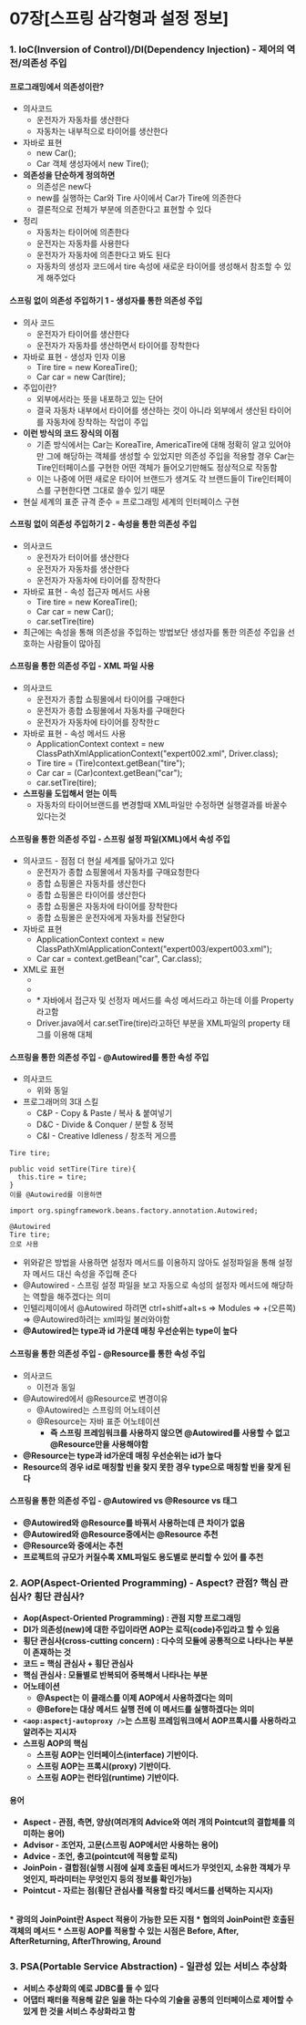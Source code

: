 # 07장[스프링 삼각형과 설정 정보]
### 1. IoC(Inversion of Control)/DI(Dependency Injection) - 제어의 역전/의존성 주입
#### 프로그래밍에서 의존성이란?
* 의사코드
  * 운전자가 자동차를 생산한다
  * 자동차는 내부적으로 타이어를 생산한다
* 자바로 표현
  * new Car();
  * Car 객체 생성자에서 new Tire();
* <strong>의존성을 단순하게 정의하면</strong>
  * 의존성은 new다
  * new를 실행하는 Car와 Tire 사이에서 Car가 Tire에 의존한다
  * 결론적으로 전체가 부분에 의존한다고 표현할 수 있다
* 정리
  * 자동차는 타이어에 의존한다
  * 운전자는 자동차를 사용한다
  * 운전자가 자동차에 의존한다고 봐도 된다
  * 자동차의 생성자 코드에서 tire 속성에 새로운 타이어를 생성해서 참조할 수 있게 해주었다

#### 스프링 없이 의존성 주입하기 1 - 생성자를 통한 의존성 주입
* 의사 코드
  * 운전자가 타이어를 생산한다
  * 운전자가 자동차를 생산하면서 타이어를 장착한다
* 자바로 표현 - 생성자 인자 이용
  * Tire tire = new KoreaTire();
  * Car car = new Car(tire);
* 주입이란?
  * 외부에서라는 뜻을 내포하고 있는 단어
  * 결국 자동차 내부에서 타이어를 생산하는 것이 아니라 외부에서 생산된 타이어를 자동차에 장착하는 작업이 주입
* <strong>이런 방식의 코드 장식의 이점</strong>
  * 기존 방식에서는 Car는 KoreaTire, AmericaTire에 대해 정확히 알고 있어야만 그에 해당하는 객체를 생성할 수 있었지만 의존성 주입을 적용할 경우 Car는 Tire인터페이스를 구현한 어떤 객체가 들어오기만해도 정상적으로 작동함
  * 이는 나중에 어떤 새로운 타이어 브랜드가 생겨도 각 브랜드들이 Tire인터페이스를 구현한다면 그대로 쓸수 있기 때문
* 현실 세계의 표준 규격 준수 = 프로그래밍 세계의 인터페이스 구현

#### 스프링 없이 의존성 주입하기 2 - 속성을 통한 의존성 주입
* 의사코드
  * 운전자가 터이어를 생산한다
  * 운전자가 자동차를 생산한다
  * 운전자가 자동차에 타이어를 장착한다
* 자바로 표현 - 속성 접근자 메서드 사용
  * Tire tire = new KoreaTire();
  * Car car = new Car();
  * car.setTire(tire)
* 최근에는 속성을 통해 의존성을 주입하는 방법보단 생성자를 통한 의존성 주입을 선호하는 사람들이 많아짐

#### 스프링을 통한 의존성 주입 - XML 파일 사용
* 의사코드
  * 운전자가 종합 쇼핑몰에서 타이어를 구매한다
  * 운전자가 종합 쇼핑몰에서 자동차를 구매한다
  * 운전자가 자동차에 타이어를 장착한ㄷ
* 자바로 표현 - 속성 메서드 사용
  * ApplicationContext context = new ClassPathXmlApplicationContext("expert002.xml", Driver.class);
  * Tire tire = (Tire)context.getBean("tire");
  * Car car = (Car)context.getBean("car");
  * car.setTire(tire);
* <strong>스프링을 도입해서 얻는 이득</strong>
  * 자동차의 타이어브랜드를 변경할때 XML파일만 수정하면 실행결과를 바꿀수 있다는것

#### 스프링을 통한 의존성 주입 - 스프링 설정 파일(XML)에서 속성 주입
* 의사코드 - 점점 더 현실 세계를 닮아가고 있다
  * 운전자가 종합 쇼핑몰에서 자동차를 구매요청한다
  * 종합 쇼핑몰은 자동차를 생산한다
  * 종합 쇼핑몰은 타이어를 생산한다
  * 종합 쇼핑몰은 자동차에 타이어를 장착한다
  * 종합 쇼핑몰은 운전자에게 자동차를 전달한다
* 자바로 표현
  * ApplicationContext context = new ClassPathXmlApplicationContext("expert003/expert003.xml");
  * Car car = context.getBean("car", Car.class);
* XML로 표현
  * <bean id="koreaTire" class="expert003.KoreaTire"></bean>
  * <bean id="americaTire" class="expert003.AmericaTire"></bean>
  * <bean id="car" class="expert003.car">
        <property name="tire" ref="koreaTire"></property>
    </bean>
    * 자바에서 접근자 및 선정자 메서드를 속성 메서드라고 하는데 이를 Property라고함
  * Driver.java에서 car.setTire(tire)라고하던 부분을 XML파일의 property 태그를 이용해 대체

#### 스프링을 통한 의존성 주입 - @Autowired를 통한 속성 주입
* 의사코드
  * 위와 동일
* 프로그래머의 3대 스킬
  * C&P - Copy & Paste / 복사 & 붙여넣기
  * D&C - Divide & Conquer / 분할 & 정복
  * C&I - Creative Idleness / 창조적 게으름
```
Tire tire;

public void setTire(Tire tire){
  this.tire = tire;
}
이를 @Autowired를 이용하면

import org.spingframework.beans.factory.annotation.Autowired;

@Autowired
Tire tire;
으로 사용
```
* 위와같은 방법을 사용하면 설정자 메서드를 이용하지 않아도 설정파일을 통해 설정자 메서드 대신 속성을 주입해 준다
* @Autowired - 스프링 설정 파일을 보고 자동으로 속성의 설정자 메서드에 해당하는 역할을 해주겠다는 의미
* 인텔리제이에서 @Autowired 하려면 ctrl+shitf+alt+s => Modules => +(오른쪽) => @Autowired하려는 xml파일 불러와야함
* <strong>@Autowired는 type과 id 가운데 매칭 우선순위는 type이 높다</strong>

#### 스프링을 통한 의존성 주입 - @Resource를 통한 속성 주입
* 의사코드
  * 이전과 동일
* @Autowired에서 @Resource로 변경이유
  * @Autowired는 스프링의 어노테이션
  * @Resource는 자바 표준 어노테이션
    * <strong>즉 스프링 프레임워크를 사용하지 않으면 @Autowired를 사용할 수 없고 @Resource만을 사용해야함
* <strong>@Resource는 type과 id가운데 매칭 우선순위는 id가 높다</strong>
* Resource의 경우 id로 매칭할 빈을 찾지 못한 경우 type으로 매칭할 빈을 찾게 된다

#### 스프링을 통한 의존성 주입 - @Autowired vs @Resource vs <property>태그
* @Autowired와 @Resource를 바꿔서 사용하는데 큰 차이가 없음
* @Autowired와 @Resource중에서는 @Resource 추천
* @Resource와 <property>중에서는 <property>추천
* 프로젝트의 규모가 커질수록 XML파일도 용도별로 분리할 수 있어 <property>를 추천

### 2. AOP(Aspect-Oriented Programming) - Aspect? 관점? 핵심 관심사? 횡단 관심사?
* Aop(Aspect-Oriented Programming) : 관점 지향 프로그래밍
* <strong>DI가 의존성(new)</strong>에 대한 주입이라면 <strong>AOP는 로직(code)</strong>주입라고 할 수 있음
* 횡단 관심사(cross-cutting concern) : 다수의 모듈에 공통적으로 나타나는 부분이 존재하는 것
* 코드 = 핵심 관심사 + 횡단 관심사
* 핵심 관심사 : 모듈별로 반복되어 중복해서 나타나는 부분
* 어노테이션
  * @Aspect는 이 클래스를 이제 AOP에서 사용하겠다는 의미
  * @Before는 대상 메서드 실행 전에 이 메서드를 실행하겠다는 의미
* ```<aop:aspectj-autoproxy />```는 스프링 프레임워크에서 AOP프록시를 사용하라고 알려주는 지시자
* <strong>스프링 AOP의 핵심</strong> 
  * 스프링 AOP는 인터페이스(interface) 기반이다.
  * 스프링 AOP는 프록시(proxy) 기반이다.
  * 스프링 AOP는 런타임(runtime) 기반이다.

#### 용어
* Aspect - 관점, 측면, 양상(여러개의 Advice와 여러 개의 Pointcut의 결합체를 의미하는 용어)
* Advisor - 조언자, 고문(스프링 AOP에서만 사용하는 용어)
* Advice - 조언, 충고(pointcut에 적용할 로직)
* JoinPoin - 결합점(실행 시점에 실제 호출된 메서드가 무엇인지, 소유한 객체가 무엇인지, 파라미터는 무엇인지 등의 정보를 확인가능)
* Pointcut - 자르는 점(횡단 관심사를 적용할 타깃 메서드를 선택하는 지시자)

<br>
* 광의의 JoinPoint란 Aspect 적용이 가능한 모든 지점
* 협의의 JoinPoint란 호출된 객체의 메서드
* 스프링 AOP를 적용할 수 있는 시점은 Before, After, AfterReturning, AfterThrowing, Around

### 3. PSA(Portable Service Abstraction) - 일관성 있는 서비스 추상화
* 서비스 추상화의 예로 JDBC를 들 수 있다
* 어댑터 패터을 적용해 같은 일을 하는 다수의 기술을 공통의 인터페이스로 제어할 수 있게 한 것을 <strong>서비스 추상화</strong>라고 함

